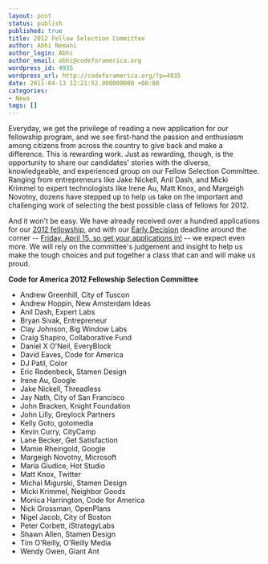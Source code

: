```yaml
---
layout: post
status: publish
published: true
title: 2012 Fellow Selection Committee
author: Abhi Nemani
author_login: Abhi
author_email: abhi@codeforamerica.org
wordpress_id: 4935
wordpress_url: http://codeforamerica.org/?p=4935
date: 2011-04-13 12:21:52.000000000 +00:00
categories:
- News
tags: []
---
```

Everyday, we get the privilege of reading a new application for our fellowship program, and we see first-hand the passion and enthusiasm among citizens from across the country to give back and make a difference. This is rewarding work. Just as rewarding, though, is the opportunity to share our candidates' stories with the diverse, knowledgeable, and experienced group on our Fellow Selection Committee. Ranging from entrepreneurs like Jake Nickell, Anil Dash, and Micki Krimmel to expert technologists like Irene Au, Matt Knox, and Margeigh Novotny, dozens have stepped up to help us take on the important and challenging work of selecting the best possible class of fellows for 2012.

And it won't be easy. We have already received over a hundred applications for our <a href="http://codeforamerica.org/fellows">2012 fellowship</a>, and with our <a href="http://codeforamerica.org/fellows/apply">Early Decision</a> deadline around the corner -- <a href="http://codeforamerica.org/fellows/apply">Friday, April 15, so get your applications in!</a> -- we expect even more. We will rely on the committee's judgement and insight to help us make the tough choices and put together a class that can and will make us proud.

<strong>Code for America 2012 Fellowship Selection Committee</strong>
<ul>
	<li>Andrew Greenhill, City of Tuscon</li>
	<li>Andrew Hoppin, New Amsterdam Ideas</li>
	<li>Anil Dash, Expert Labs</li>
	<li>Bryan Sivak, Entrepreneur</li>
	<li>Clay Johnson, Big Window Labs</li>
	<li>Craig Shapiro, Collaborative Fund</li>
	<li>Daniel X O'Neil, EveryBlock</li>
	<li>David Eaves, Code for America</li>
	<li>DJ Patil, Color</li>
	<li>Eric Rodenbeck, Stamen Design</li>
	<li>Irene Au, Google</li>
	<li>Jake Nickell, Threadless</li>
	<li>Jay Nath, City of San Francisco</li>
	<li>John Bracken, Knight Foundation</li>
	<li>John Lilly, Greylock Partners</li>
	<li>Kelly Goto, gotomedia</li>
	<li>Kevin Curry, CityCamp</li>
	<li>Lane Becker, Get Satisfaction</li>
	<li>Mamie Rheingold, Google</li>
	<li>Margeigh Novotny, Microsoft</li>
	<li>Maria Giudice, Hot Studio</li>
	<li>Matt Knox, Twitter</li>
	<li>Michal Migurski, Stamen Design</li>
	<li>Micki Krimmel, Neighbor Goods</li>
	<li>Monica Harrington, Code for America</li>
	<li>Nick Grossman, OpenPlans</li>
	<li>Nigel Jacob, City of Boston</li>
	<li>Peter Corbett, iStrategyLabs</li>
	<li>Shawn Allen, Stamen Design</li>
	<li>Tim O'Reilly, O'Reilly Media</li>
	<li>Wendy Owen, Giant Ant</li>
</ul>

